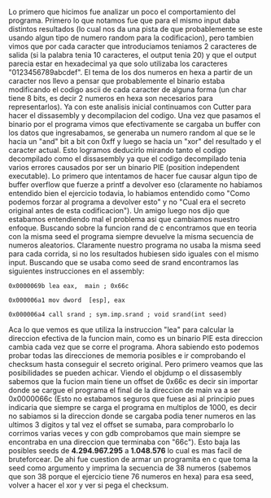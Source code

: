 Lo primero que hicimos fue analizar un poco el comportamiento del programa. Primero lo que notamos fue que para el mismo input daba distintos resultados (lo cual nos da una pista de que probablemente se este usando algun tipo de numero random para la codificacion), pero tambien vimos que por cada caracter que introduciamos teniamos 2 caracteres de salida (si la palabra tenia 10 caracteres, el output tenia 20) y que el output parecia estar en hexadecimal ya que solo utilizaba los caracteres "0123456789abcdef". El tema de los dos numeros en hexa a partir de un caracter nos llevo a pensar que probablemente el binario estaba modificando el codigo ascii de cada caracter de alguna forma (un char tiene 8 bits, es decir 2 numeros en hexa son necesarios para representarlos).
Ya con este analisis inicial continuamos con Cutter para hacer el dissasembly y decompilacion del codigo. Una vez que pasamos el binario por el programa vimos que efectivamente se cargaba un buffer con los datos que ingresabamos, se generaba un numero random al que se le hacia un "and" bit a bit con 0xff y luego se hacia un "xor" del resultado y el caracter actual. Esto logramos deducirlo mirando tanto el codigo decompilado como el dissasembly ya que el codigo decompilado tenia varios errores causados por ser un binario PIE (position independent executable). Lo primero que intentamos de hacer fue causar algun tipo de buffer overflow que fuerze a printf a devolver eso (claramente no habiamos entendido bien el ejercicio todavia, lo habiamos entendido como "Como podemos forzar al programa a devolver esto" y no "Cual era el secreto original antes de esta codificacion"). Un amigo luego nos dijo que estabamos entendiendo mal el problema asi que cambiamos nuestro enfoque. Buscando sobre la funcion rand de c encontramos que en teoria con la misma seed el programa siempre devuelve la misma secuencia de numeros aleatorios. Claramente nuestro programa no usaba la misma seed para cada corrida, si no los resultados hubiesen sido iguales con el mismo input. Buscando que se usaba como seed de srand encontramos las siguientes instrucciones en el assembly:

    0x0000069b lea eax,  main ; 0x66c
    
    0x000006a1 mov dword  [esp], eax
    
    0x000006a4 call srand ; sym.imp.srand ; void srand(int seed)

Aca lo que vemos es que utiliza la instruccion "lea" para calcular la direccion efectiva de la funcion main, como es un binario PIE esta direccion cambia cada vez que se corre el programa. Ahora sabiendo esto podemos probar todas las direcciones de memoria posibles e ir comprobando el checksum hasta conseguir el secreto original. Pero primero veamos que las posibilidades se pueden achicar. Viendo el objdump o el dissasembly sabemos que la fucion main tiene un offset de 0x66c es decir sin importar donde se cargue el programa el final de la direccion de main va a ser 0x0000066c (Esto no estabamos seguros que fuese asi al principio pues indicaria que siempre se carga el programa en multiplos de 1000, es decir no sabiamos si la direccion donde se cargaba podia tener numeros en las ultimos 3 digitos y tal vez el offset se sumaba, para comprobarlo lo corrimos varias veces y con gdb comprobamos que main siempre se encontraba en una direccion que terminaba con "66c"). Esto baja las posibles seeds de **4.294.967.295** a **1.048.576** lo cual es mas facil de bruteforcear. De ahi fue cuestion de armar un programita en c que toma la seed como argumento y imprima la secuencia de 38 numeros (sabemos que son 38 porque el ejercicio tiene 76 numeros en hexa) para esa seed, volver a hacer el xor y ver si pega el checksum.